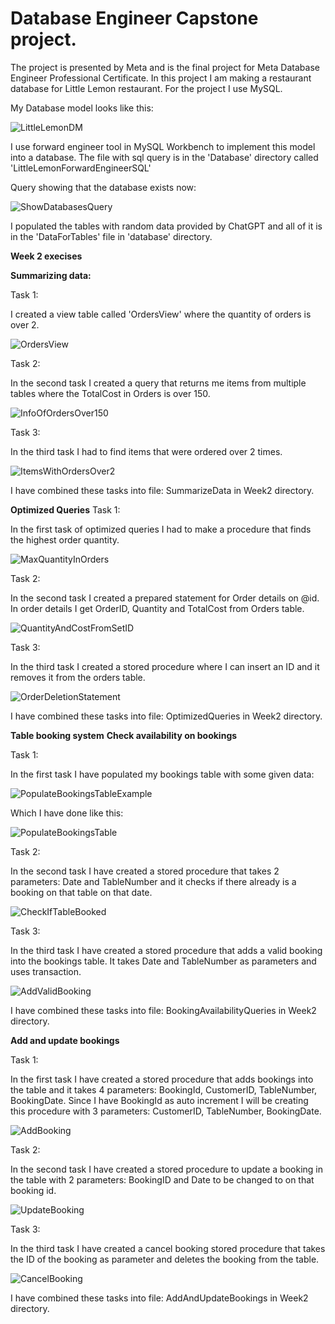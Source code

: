 # Database Engineer Capstone project.

The project is presented by Meta and is the final project for Meta Database Engineer Professional Certificate.
In this project I am making a restaurant database for Little Lemon restaurant.
For the project I use MySQL.

My Database model looks like this:

![LittleLemonDM](https://github.com/KarlJosephKumar/Db_engineer_capstone/assets/41339304/b4e9d9ee-6e86-46be-9b85-adc93b47c045)

I use forward engineer tool in MySQL Workbench to implement this model into a database. The file with sql query is in the 'Database' directory called 'LittleLemonForwardEngineerSQL'

Query showing that the database exists now:

![ShowDatabasesQuery](https://github.com/KarlJosephKumar/Db_engineer_capstone/assets/41339304/103a387d-b31a-4f16-a2cf-1e07b157c927)

I populated the tables with random data provided by ChatGPT and all of it is in the 'DataForTables' file in 'database' directory.

**Week 2 execises**

**Summarizing data:**

Task 1:

I created a view table called 'OrdersView' where the quantity of orders is over 2.

![OrdersView](https://github.com/KarlJosephKumar/Db_engineer_capstone/assets/41339304/9b2ac91a-ed6d-4218-ab27-dad1c8c87679)


Task 2:

In the second task I created a query that returns me items from multiple tables where the TotalCost in Orders is over 150.

![InfoOfOrdersOver150](https://github.com/KarlJosephKumar/Db_engineer_capstone/assets/41339304/6a584030-616e-4ad9-8851-66abb4729561)


Task 3:

In the third task I had to find items that were ordered over 2 times.

![ItemsWithOrdersOver2](https://github.com/KarlJosephKumar/Db_engineer_capstone/assets/41339304/bb47c960-6399-4a52-9409-2b27e606dec8)


I have combined these tasks into file: SummarizeData in Week2 directory.

**Optimized Queries**
Task 1:

In the first task of optimized queries I had to make a procedure that finds the highest order quantity.

![MaxQuantityInOrders](https://github.com/KarlJosephKumar/Db_engineer_capstone/assets/41339304/3248f3bf-017a-40cf-99cc-a5d3021c51e4)


Task 2:

In the second task I created a prepared statement for Order details on @id. In order details I get OrderID, Quantity and TotalCost from Orders table.

![QuantityAndCostFromSetID](https://github.com/KarlJosephKumar/Db_engineer_capstone/assets/41339304/2a427709-dc0a-4a73-b1f5-264766ac756c)


Task 3:

In the third task I created a stored procedure where I can insert an ID and it removes it from the orders table.

![OrderDeletionStatement](https://github.com/KarlJosephKumar/Db_engineer_capstone/assets/41339304/2c1b0fac-4152-466b-bb9a-eed7a82c6ebd)


I have combined these tasks into file: OptimizedQueries in Week2 directory.

**Table booking system**
**Check availability on bookings**

Task 1:

In the first task I have populated my bookings table with some given data:

![PopulateBookingsTableExample](https://github.com/KarlJosephKumar/Db_engineer_capstone/assets/41339304/369e19fb-a29e-4efc-86f8-7cf81003a3b4)

Which I have done like this:

![PopulateBookingsTable](https://github.com/KarlJosephKumar/Db_engineer_capstone/assets/41339304/90ee31e9-90ce-4380-b3b1-a0c669ecd976)


Task 2:

In the second task I have created a stored procedure that takes 2 parameters: Date and TableNumber and it checks if there already is a booking on that table on that date.

![CheckIfTableBooked](https://github.com/KarlJosephKumar/Db_engineer_capstone/assets/41339304/656f065d-8894-4174-88c7-b7eb818f8add)


Task 3:

In the third task I have created a stored procedure that adds a valid booking into the bookings table. It takes Date and TableNumber as parameters and uses transaction.

![AddValidBooking](https://github.com/KarlJosephKumar/Db_engineer_capstone/assets/41339304/c2ca8e5b-4980-4aec-8364-b438d4031d7d)


I have combined these tasks into file: BookingAvailabilityQueries in Week2 directory.

**Add and update bookings**

Task 1:

In the first task I have created a stored procedure that adds bookings into the table and it takes 4 parameters: BookingId, CustomerID, TableNumber, BookingDate.
Since I have BookingId as auto increment I will be creating this procedure with 3 parameters: CustomerID, TableNumber, BookingDate.

![AddBooking](https://github.com/KarlJosephKumar/Db_engineer_capstone/assets/41339304/a8b38953-1ad6-4924-a46c-8b04e9905b84)


Task 2:

In the second task I have created a stored procedure to update a booking in the table with 2 parameters: BookingID and Date to be changed to on that booking id.

![UpdateBooking](https://github.com/KarlJosephKumar/Db_engineer_capstone/assets/41339304/dae8232d-6f6c-477f-bf3d-3b3871c16d1c)


Task 3:

In the third task I have created a cancel booking stored procedure that takes the ID of the booking as parameter and deletes the booking from the table.

![CancelBooking](https://github.com/KarlJosephKumar/Db_engineer_capstone/assets/41339304/d214e6da-2a62-40b2-956c-42ec1ac75fff)


I have combined these tasks into file: AddAndUpdateBookings in Week2 directory.
